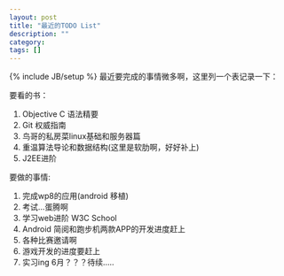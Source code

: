 ```yaml
---
layout: post
title: "最近的TODO List"
description: ""
category: 
tags: []
---
```

{% include JB/setup %}
最近要完成的事情微多啊，这里列一个表记录一下：

要看的书：
1. Objective C 语法精要
2. Git 权威指南
3. 鸟哥的私房菜linux基础和服务器篇
4. 重温算法导论和数据结构(这里是软肋啊，好好补上)
5. J2EE进阶

要做的事情:

1. 完成wp8的应用(android 移植)
2. 考试...蛋腾啊
3. 学习web进阶 W3C School
4. Android 简阅和跑步机两款APP的开发进度赶上
5. 各种比赛邀请啊
6. 游戏开发的进度要赶上
7. 实习ing 6月？？？待续.....
